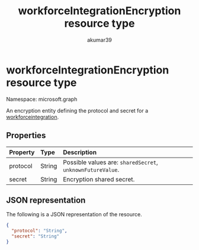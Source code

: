 ﻿---
title: "workforceIntegrationEncryption resource type"
description: "An encryption entity defining the protocol and secret for a workforce integration."
localization_priority: Normal
author: "akumar39"
ms.prod: "microsoft-teams"
doc_type: "resourcePageType"
---

# workforceIntegrationEncryption resource type

Namespace: microsoft.graph

An encryption entity defining the protocol and secret for a [workforceintegration](../resources/workforceintegration.md).

## Properties

| Property | Type   | Description                                                |
| :------- | :----- | :--------------------------------------------------------- |
| protocol | String | Possible values are: `sharedSecret`, `unknownFutureValue`. |
| secret   | String | Encryption shared secret.                                  |

## JSON representation

The following is a JSON representation of the resource.

<!-- {
  "blockType": "resource",
  "optionalProperties": [

  ],
  "@odata.type": "microsoft.graph.workforceIntegrationEncryption",
  "baseType": null
}-->

```json
{
  "protocol": "String",
  "secret": "String"
}
```

<!-- uuid: 16cd6b66-4b1a-43a1-adaf-3a886856ed98
2019-02-04 14:57:30 UTC -->

<!-- {
  "type": "#page.annotation",
  "description": "workforceIntegrationEncryption resource",
  "keywords": "",
  "section": "documentation",
  "tocPath": ""
}-->

